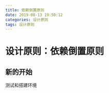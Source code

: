 ```yaml
---
title: 依赖倒置原则
date: 2019-08-13 19:50:12
categories: 设计原则
tags: 设计原则
---
```


# 设计原则：依赖倒置原则

## 新的开始

测试和搭建环境